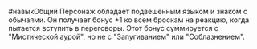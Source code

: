 #навыкОбщий
Персонаж обладает подвешенным языком и знаком с обычаями. Он получает бонус +1 ко всем броскам на реакцию, когда пытается вступить в переговоры. Этот бонус суммируется с "Мистической аурой", но не с "Запугиванием" или "Соблазнением".
